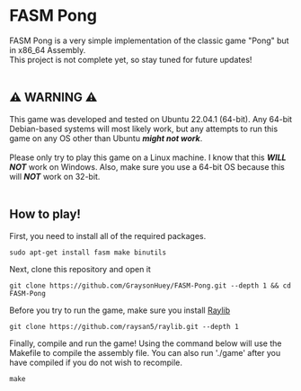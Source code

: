 # FASM Pong
FASM Pong is a very simple implementation of the classic game "Pong" but in x86_64 Assembly.</br>
This project is not complete yet, so stay tuned for future updates!
</br>
</br>
## ⚠️ WARNING ⚠️
This game was developed and tested on Ubuntu 22.04.1 (64-bit). Any 64-bit Debian-based systems will most likely work, but any attempts to run this game on any OS other than Ubuntu ***might not work***.</br></br>
Please only try to play this game on a Linux machine. I know that this ***WILL NOT*** work on Windows. Also, make sure you use a 64-bit OS because this will ***NOT*** work on 32-bit.
</br>
</br>
## How to play!
First, you need to install all of the required packages.
```shell
sudo apt-get install fasm make binutils
```
Next, clone this repository and open it
```shell
git clone https://github.com/GraysonHuey/FASM-Pong.git --depth 1 && cd FASM-Pong
```
Before you try to run the game, make sure you install [Raylib](https://github.com/raysan5/raylib "Raylib")
```shell
git clone https://github.com/raysan5/raylib.git --depth 1
```
Finally, compile and run the game! Using the command below will use the Makefile to compile the assembly file. You can also run './game' after you have compiled if you do not wish to recompile.
```shell
make
```
